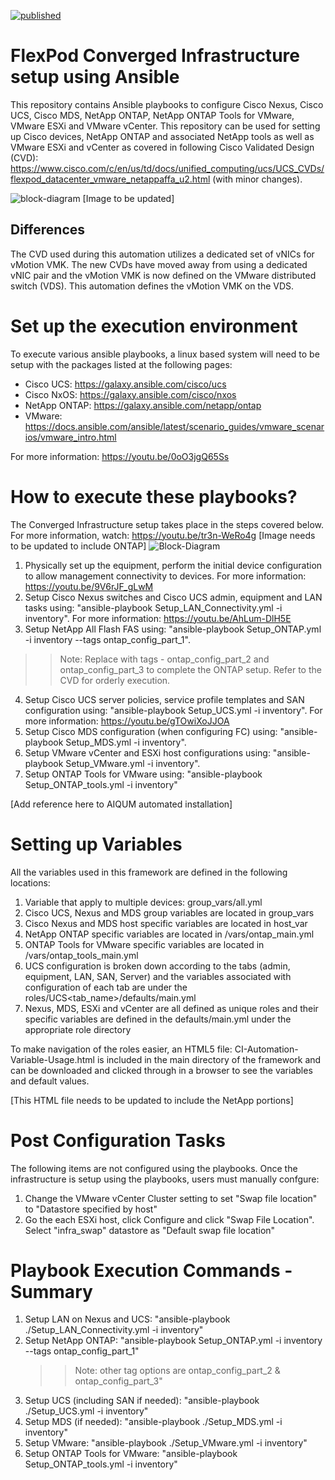 [![published](https://static.production.devnetcloud.com/codeexchange/assets/images/devnet-published.svg)](https://developer.cisco.com/codeexchange/github/repo/ucs-compute-solutions/Config_Converged_Infrastructure)

# FlexPod Converged Infrastructure setup using Ansible

This repository contains Ansible playbooks to configure Cisco Nexus, Cisco UCS, Cisco MDS, NetApp ONTAP, NetApp ONTAP Tools for VMware, VMware ESXi and VMware vCenter. This repository can be used for setting up Cisco devices, NetApp ONTAP and associated NetApp tools as well as VMware ESXi and vCenter as covered in following Cisco Validated Design (CVD): https://www.cisco.com/c/en/us/td/docs/unified_computing/ucs/UCS_CVDs/flexpod_datacenter_vmware_netappaffa_u2.html (with minor changes).

![block-diagram](https://user-images.githubusercontent.com/60270001/110512605-59530580-80d3-11eb-9642-9f89a851d902.jpg)
[Image to be updated]

## Differences

The CVD used during this automation utilizes a dedicated set of vNICs for vMotion VMK. The new CVDs have moved away from using a dedicated vNIC pair and the vMotion VMK is now defined on the VMware distributed switch (VDS). This automation defines the vMotion VMK on the VDS.  

# Set up the execution environment

To execute various ansible playbooks, a linux based system will need to be setup with the packages listed at the following pages:

- Cisco UCS: https://galaxy.ansible.com/cisco/ucs
- Cisco NxOS: https://galaxy.ansible.com/cisco/nxos
- NetApp ONTAP: https://galaxy.ansible.com/netapp/ontap
- VMware: https://docs.ansible.com/ansible/latest/scenario_guides/vmware_scenarios/vmware_intro.html

For more information: https://youtu.be/0oO3jgQ65Ss

# How to execute these playbooks?

The Converged Infrastructure setup takes place in the steps covered below. For more information, watch: https://youtu.be/tr3n-WeRo4g
[Image needs to be updated to include ONTAP]
![Block-Diagram](https://user-images.githubusercontent.com/60270001/111256914-867e4700-85f0-11eb-9dfe-62e54909610b.jpg)

1. Physically set up the equipment, perform the initial device configuration to allow management connectivity to devices. For more information: https://youtu.be/9V6rJF_gLwM
2. Setup Cisco Nexus switches and Cisco UCS admin, equipment and LAN tasks using: "ansible-playbook Setup_LAN_Connectivity.yml -i inventory". For more information: https://youtu.be/AhLum-DlH5E
3. Setup NetApp All Flash FAS using: "ansible-playbook Setup_ONTAP.yml -i inventory --tags ontap_config_part_1". 
>>Note: Replace with tags - ontap_config_part_2 and ontap_config_part_3 to complete the ONTAP setup. Refer to the CVD for orderly execution.
4. Setup Cisco UCS server policies, service profile templates and SAN configuration using: "ansible-playbook Setup_UCS.yml -i inventory". For more information: https://youtu.be/gTOwiXoJJOA
5. Setup Cisco MDS configuration (when configuring FC) using: "ansible-playbook Setup_MDS.yml -i inventory".
6. Setup VMware vCenter and ESXi host configurations using: "ansible-playbook Setup_VMware.yml -i inventory".
7. Setup ONTAP Tools for VMware using: "ansible-playbook Setup_ONTAP_tools.yml -i inventory"

[Add reference here to AIQUM automated installation]
  
# Setting up Variables

All the variables used in this framework are defined in the following locations:

1. Variable that apply to multiple devices: group_vars/all.yml
2. Cisco UCS, Nexus and MDS group variables are located in group_vars
3. Cisco Nexus and MDS host specific variables are located in host_var
4. NetApp ONTAP specific variables are located in /vars/ontap_main.yml
5. ONTAP Tools for VMware specific variables are located in /vars/ontap_tools_main.yml
6. UCS configuration is broken down according to the tabs (admin, equipment, LAN, SAN, Server) and the variables associated with configuration of each tab are under the roles/UCS<tab_name>/defaults/main.yml
7. Nexus, MDS, ESXi and vCenter are all defined as unique roles and their specific variables are defined in the defaults/main.yml under the appropriate role directory

To make navigation of the roles easier, an HTML5 file: CI-Automation-Variable-Usage.html is included in the main directory of the framework and can be downloaded and clicked through in a browser to see the variables and default values. 

[This HTML file needs to be updated to include the NetApp portions]

# Post Configuration Tasks

The following items are not configured using the playbooks. Once the infrastructure is setup using the playbooks, users must manually confgure:
1. Change the VMware vCenter Cluster setting to set "Swap file location" to "Datastore specified by host"
2. Go the each ESXi host, click Configure and click "Swap File Location". Select "infra_swap" datastore as "Default swap file location"

# Playbook Execution Commands - Summary

1. Setup LAN on Nexus and UCS: "ansible-playbook ./Setup_LAN_Connectivity.yml -i inventory"
2. Setup NetApp ONTAP: "ansible-playbook Setup_ONTAP.yml -i inventory --tags ontap_config_part_1" 
   >> Note: other tag options are  ontap_config_part_2 & ontap_config_part_3"
3. Setup UCS (including SAN if needed): "ansible-playbook ./Setup_UCS.yml -i inventory"
4. Setup MDS (if needed): "ansible-playbook ./Setup_MDS.yml -i inventory"
5. Setup VMware: "ansible-playbook ./Setup_VMware.yml -i inventory"
6. Setup ONTAP Tools for VMware: "ansible-playbook Setup_ONTAP_tools.yml -i inventory"
